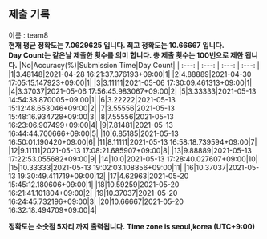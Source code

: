 


  
## 제출 기록  
이름 : team8  
**현재 평균 정확도는 7.0629625 입니다. 최고 정확도는 10.66667 입니다.**  
**Day Count는 같은날 제출한 횟수를 의미 합니다. 총 제출 횟수는 100번으로 제한 됩니다.**
|No|Accuracy(%)|Submission Time|Day Count|
| :---: | :---: | :---: | :---: |
|1|3.48148|2021-04-28 16:21:37.376193+09:00|1|
|2|4.88889|2021-04-30 17:05:15.147923+09:00|1|
|3|3.11111|2021-05-06 17:30:09.461313+09:00|1|
|4|3.37037|2021-05-06 17:56:45.983067+09:00|2|
|5|3.33333|2021-05-13 14:54:38.870005+09:00|1|
|6|3.22222|2021-05-13 15:12:48.653046+09:00|2|
|7|3.55556|2021-05-13 15:48:16.934728+09:00|3|
|8|7.55556|2021-05-13 16:23:06.907499+09:00|4|
|9|7.81481|2021-05-13 16:44:44.700666+09:00|5|
|10|6.85185|2021-05-13 16:50:01.190420+09:00|6|
|11|8.11111|2021-05-13 16:58:18.739594+09:00|7|
|12|9.11111|2021-05-13 17:08:21.685907+09:00|8|
|13|9.88889|2021-05-13 17:22:53.055682+09:00|9|
|14|10.0|2021-05-13 17:28:40.027607+09:00|10|
|15|10.33333|2021-05-13 19:02:03.108856+09:00|11|
|16|10.37037|2021-05-13 19:30:49.411719+09:00|12|
|17|4.62963|2021-05-20 15:45:12.180606+09:00|1|
|18|10.59259|2021-05-20 16:21:41.101804+09:00|2|
|19|10.37037|2021-05-20 16:24:45.732196+09:00|3|
|20|10.66667|2021-05-20 16:32:18.494709+09:00|4|


**정확도는 소숫점 5자리 까지 출력됩니다.**
**Time zone is seoul,korea (UTC+9:00)**
